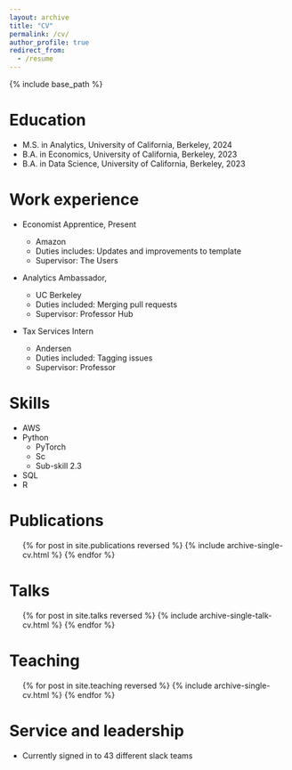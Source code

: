 ```yaml
---
layout: archive
title: "CV"
permalink: /cv/
author_profile: true
redirect_from:
  - /resume
---
```


{% include base_path %}

Education
======
* M.S. in Analytics, University of California, Berkeley, 2024
* B.A. in Economics, University of California, Berkeley, 2023
* B.A. in Data Science, University of California, Berkeley, 2023

Work experience
======
* Economist Apprentice, Present
  * Amazon
  * Duties includes: Updates and improvements to template
  * Supervisor: The Users

* Analytics Ambassador, 
  * UC Berkeley
  * Duties included: Merging pull requests
  * Supervisor: Professor Hub

* Tax Services Intern
  * Andersen
  * Duties included: Tagging issues
  * Supervisor: Professor
  
Skills
======
* AWS
* Python
  * PyTorch
  * Sc
  * Sub-skill 2.3
* SQL
* R

Publications
======
  <ul>{% for post in site.publications reversed %}
    {% include archive-single-cv.html %}
  {% endfor %}</ul>
  
Talks
======
  <ul>{% for post in site.talks reversed %}
    {% include archive-single-talk-cv.html  %}
  {% endfor %}</ul>
  
Teaching
======
  <ul>{% for post in site.teaching reversed %}
    {% include archive-single-cv.html %}
  {% endfor %}</ul>
  
Service and leadership
======
* Currently signed in to 43 different slack teams
